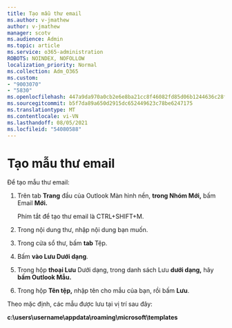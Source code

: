 ```yaml
---
title: Tạo mẫu thư email
ms.author: v-jmathew
author: v-jmathew
manager: scotv
ms.audience: Admin
ms.topic: article
ms.service: o365-administration
ROBOTS: NOINDEX, NOFOLLOW
localization_priority: Normal
ms.collection: Adm_O365
ms.custom:
- "9003070"
- "5830"
ms.openlocfilehash: 447a9da970a0cb2e6e8ba21cc8f46082fd85d06b1244636c28fdebc2d911531d
ms.sourcegitcommit: b5f7da89a650d2915dc652449623c78be6247175
ms.translationtype: MT
ms.contentlocale: vi-VN
ms.lasthandoff: 08/05/2021
ms.locfileid: "54080588"
---
```

# <a name="create-an-email-message-template"></a>Tạo mẫu thư email

Để tạo mẫu thư email:

1. Trên tab **Trang** đầu của Outlook Màn hình nền, **trong Nhóm Mới,** bấm Email **Mới.**

    Phím tắt để tạo thư email là CTRL+SHIFT+M.

2. Trong nội dung thư, nhập nội dung bạn muốn.
3. Trong cửa sổ thư, bấm **tab** Tệp.
4. Bấm **vào Lưu Dưới dạng**.
5. Trong hộp **thoại Lưu** Dưới dạng, trong danh sách Lưu **dưới dạng,** hãy **bấm Outlook Mẫu.**
6. Trong hộp **Tên tệp,** nhập tên cho mẫu của bạn, rồi bấm **Lưu**.

Theo mặc định, các mẫu được lưu tại vị trí sau đây:

**c:\users\username\appdata\roaming\microsoft\templates**

